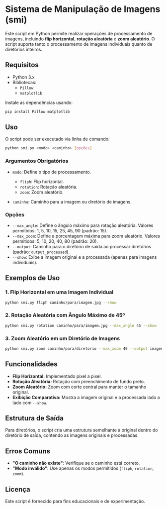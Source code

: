 # Sistema de Manipulação de Imagens (smi)

Este script em Python permite realizar operações de processamento de imagens, incluindo **flip horizontal**, **rotação aleatória** e **zoom aleatório**. O script suporta tanto o processamento de imagens individuais quanto de diretórios inteiros.

## Requisitos

- Python 3.x
- Bibliotecas:
  - `Pillow`
  - `matplotlib`

Instale as dependências usando:

```bash
pip install Pillow matplotlib
```

## Uso

O script pode ser executado via linha de comando:

```bash
python smi.py <modo> <caminho> [opções]
```

### Argumentos Obrigatórios
- `modo`: Define o tipo de processamento.
  - `fliph`: Flip horizontal.
  - `rotation`: Rotação aleatória.
  - `zoom`: Zoom aleatório.

- `caminho`: Caminho para a imagem ou diretório de imagens.

### Opções
- `--max_angle`: Define o ângulo máximo para rotação aleatória. Valores permitidos: 1, 5, 10, 15, 25, 45, 90 (padrão: 15).
- `--max_zoom`: Define a porcentagem máxima para zoom aleatório. Valores permitidos: 5, 10, 20, 40, 80 (padrão: 20).
- `--output`: Caminho para o diretório de saída ao processar diretórios (padrão: `output_processed`).
- `--show`: Exibe a imagem original e a processada (apenas para imagens individuais).

## Exemplos de Uso

### 1. Flip Horizontal em uma Imagem Individual
```bash
python smi.py fliph caminho/para/imagem.jpg --show
```

### 2. Rotação Aleatória com Ângulo Máximo de 45º
```bash
python smi.py rotation caminho/para/imagem.jpg --max_angle 45 --show
```

### 3. Zoom Aleatório em um Diretório de Imagens
```bash
python smi.py zoom caminho/para/diretorio --max_zoom 40 --output imagens_processadas
```

## Funcionalidades

- **Flip Horizontal:** Implementado pixel a pixel.
- **Rotação Aleatória:** Rotação com preenchimento de fundo preto.
- **Zoom Aleatório:** Zoom com corte central para manter o tamanho original.
- **Exibição Comparativa:** Mostra a imagem original e a processada lado a lado com `--show`.

## Estrutura de Saída

Para diretórios, o script cria uma estrutura semelhante à original dentro do diretório de saída, contendo as imagens originais e processadas.

## Erros Comuns
- **"O caminho não existe"**: Verifique se o caminho está correto.
- **"Modo inválido"**: Use apenas os modos permitidos (`fliph`, `rotation`, `zoom`).

## Licença
Este script é fornecido para fins educacionais e de experimentação.

